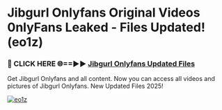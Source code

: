 # Jibgurl Onlyfans Original Videos 0nlyFans Leaked - Files Updated! (eo1z)

<h3>🔴 CLICK HERE 🌐==►► <a href="https://tinyurl.com/2wckxsce" rel="nofollow">Jibgurl Onlyfans Updated Files</a></h3>

Get Jibgurl Onlyfans and all content. Now you can access all videos and pictures of Jibgurl Onlyfans. New Updated Files 2025!

[![eo1z](https://i.imgur.com/AFduVYN.gif)](https://tinyurl.com/2wckxsce)
